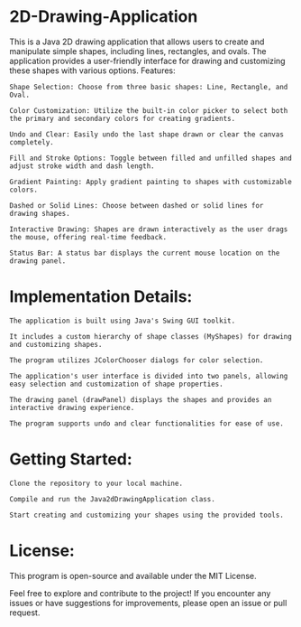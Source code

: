 # 2D-Drawing-Application

This is a Java 2D drawing application that allows users to create and manipulate simple shapes, including lines, rectangles, and ovals. The application provides a user-friendly interface for drawing and customizing these shapes with various options.
Features:

    Shape Selection: Choose from three basic shapes: Line, Rectangle, and Oval.

    Color Customization: Utilize the built-in color picker to select both the primary and secondary colors for creating gradients.

    Undo and Clear: Easily undo the last shape drawn or clear the canvas completely.

    Fill and Stroke Options: Toggle between filled and unfilled shapes and adjust stroke width and dash length.

    Gradient Painting: Apply gradient painting to shapes with customizable colors.

    Dashed or Solid Lines: Choose between dashed or solid lines for drawing shapes.

    Interactive Drawing: Shapes are drawn interactively as the user drags the mouse, offering real-time feedback.

    Status Bar: A status bar displays the current mouse location on the drawing panel.

# Implementation Details:

    The application is built using Java's Swing GUI toolkit.

    It includes a custom hierarchy of shape classes (MyShapes) for drawing and customizing shapes.

    The program utilizes JColorChooser dialogs for color selection.

    The application's user interface is divided into two panels, allowing easy selection and customization of shape properties.

    The drawing panel (drawPanel) displays the shapes and provides an interactive drawing experience.

    The program supports undo and clear functionalities for ease of use.

# Getting Started:

    Clone the repository to your local machine.

    Compile and run the Java2dDrawingApplication class.

    Start creating and customizing your shapes using the provided tools.

# License:

This program is open-source and available under the MIT License.

Feel free to explore and contribute to the project! If you encounter any issues or have suggestions for improvements, please open an issue or pull request.
